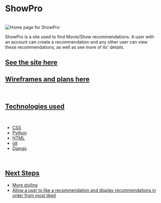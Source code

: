 <h1>ShowPro</h1>
<br>

<img src='https://scontent.xx.fbcdn.net/v/t1.15752-9/297948480_459163732794584_3684716733849280557_n.png?stp=dst-png_p403x403&_nc_cat=103&ccb=1-7&_nc_sid=aee45a&_nc_ohc=iqr1f6ypdH0AX_A1ATI&_nc_ad=z-m&_nc_cid=0&_nc_ht=scontent.xx&oh=03_AVI5oy7JxVZfrOog9zBHMdySTrH9rKqjtSfSAzDBrNTmEg&oe=631C17C4' alt='Home page for ShowPro'>

<p>ShowPro is a site used to find Movie/Show recommendations. A user with an account can create a recommendation and any other user can view these recommendations, as well as see more of its' details.</p>

<h2><a href='https://brian-showpro.herokuapp.com/'>See the site here</a></h2>

<h2><a href='https://trello.com/b/c2nEjXkw/showpro'>Wireframes and plans here</h2>
<br>

<h2>Technologies used</h2>
<br>

<ul>
  <li>CSS</li>
  <li>Python</li>
  <li>HTML</li>
  <li>git</li>
  <li>Django</li>
</ul>
<br>


<h2>Next Steps</h2>

<ul>
  <li>More styling</li>
  <li>Allow a user to like a recommendation and display recommendations in order from most liked</li>
</ul>
<br>